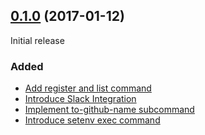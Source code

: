 ## [0.1.0](https://github.com/wantedly/developers-account-mapper/releases/tag/v0.1.0) (2017-01-12)

Initial release

### Added

- [Add register and list command](https://github.com/wantedly/developers-account-mapper/pull/6)
- [Introduce Slack Integration](https://github.com/wantedly/developers-account-mapper/pull/7)
- [Implement to-github-name subcommand](https://github.com/wantedly/developers-account-mapper/pull/9)
- [Introduce setenv exec command](https://github.com/wantedly/developers-account-mapper/pull/13)
